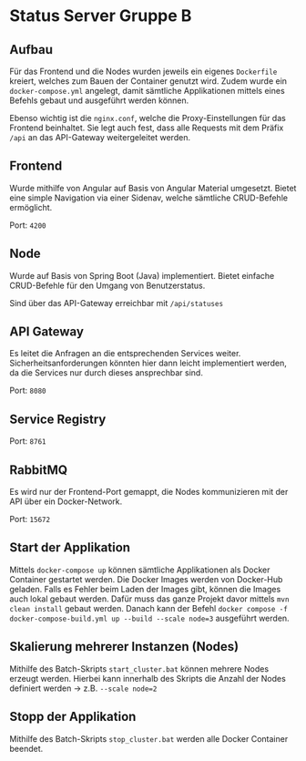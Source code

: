 # Status Server Gruppe B

## Aufbau

Für das Frontend und die Nodes wurden jeweils ein eigenes `Dockerfile` kreiert, welches zum Bauen der Container genutzt wird.
Zudem wurde ein `docker-compose.yml` angelegt, damit sämtliche Applikationen mittels eines Befehls gebaut und ausgeführt werden können.

Ebenso wichtig ist die `nginx.conf`, welche die Proxy-Einstellungen für das Frontend beinhaltet.
Sie legt auch fest, dass alle Requests mit dem Präfix `/api` an das API-Gateway weitergeleitet werden.

## Frontend

Wurde mithilfe von Angular auf Basis von Angular Material umgesetzt.
Bietet eine simple Navigation via einer Sidenav, welche sämtliche CRUD-Befehle ermöglicht.

Port: `4200`

## Node

Wurde auf Basis von Spring Boot (Java) implementiert.
Bietet einfache CRUD-Befehle für den Umgang von Benutzerstatus.

Sind über das API-Gateway erreichbar mit `/api/statuses`

## API Gateway
Es leitet die Anfragen an die entsprechenden Services weiter. 
Sicherheitsanforderungen könnten hier dann leicht implementiert werden, 
da die Services nur durch dieses ansprechbar sind.

Port: `8080`

## Service Registry

Port: `8761`

## RabbitMQ
Es wird nur der Frontend-Port gemappt, die Nodes kommunizieren mit der API über ein Docker-Network.

Port: `15672`

## Start der Applikation
Mittels `docker-compose up` können sämtliche Applikationen als Docker Container gestartet werden.
Die Docker Images werden von Docker-Hub geladen.
Falls es Fehler beim Laden der Images gibt, können die Images auch lokal gebaut werden.
Dafür muss das ganze Projekt davor mittels `mvn clean install` gebaut werden. 
Danach kann der Befehl `docker compose -f docker-compose-build.yml up --build --scale node=3` ausgeführt werden.


## Skalierung mehrerer Instanzen (Nodes)

Mithilfe des Batch-Skripts `start_cluster.bat` können mehrere Nodes erzeugt werden.
Hierbei kann innerhalb des Skripts die Anzahl der Nodes definiert werden → z.B. `--scale node=2`

## Stopp der Applikation

Mithilfe des Batch-Skripts `stop_cluster.bat` werden alle Docker Container beendet.